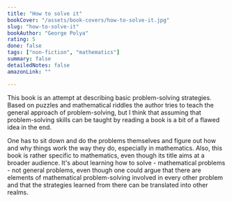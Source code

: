 ```yaml
---
title: "How to solve it"
bookCover: "/assets/book-covers/how-to-solve-it.jpg"
slug: "how-to-solve-it"
bookAuthor: "George Polya"
rating: 5
done: false
tags: ["non-fiction", "mathematics"]
summary: false
detailedNotes: false
amazonLink: ""

---
```


This book is an attempt at describing basic problem-solving strategies. Based on puzzles and mathematical riddles the author tries to teach the general approach of problem-solving, but I think that assuming that problem-solving skills can be taught by reading a book is a bit of a flawed idea in the end. 

One has to sit down and do the problems themselves and figure out how and why things work the way they do, especially in mathematics. Also, this book is rather specific to mathematics, even though its title aims at a broader audience. It's about learning how to solve - mathematical problems - not general problems, even though one could argue that there are elements of mathematical problem-solving involved in every other problem and that the strategies learned from there can be translated into other realms.